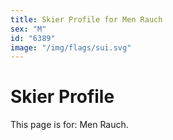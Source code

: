 ```yaml
---
title: Skier Profile for Men Rauch
sex: "M"
id: "6389"
image: "/img/flags/sui.svg" 
---
```


# Skier Profile

This page is for: Men Rauch.
    